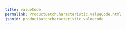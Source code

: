 ```yaml
---
title: valueCode
permalink: ProductBatchCharacteristic.valueCode.html
jsonid: productbatchcharacteristic_valuecode
---
```

